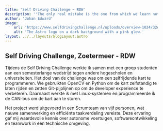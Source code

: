 ```yaml
---
title: 'Self Driving Challenge ~ RDW'
description: '"The only real mistake is the one from which we learn nothing."~ Henry Ford Everytime I think about this project, it gives me a headache.'
author: 'Johan Edward'
image:
    url: 'https://www.selfdrivingchallenge.nl/uploads/overview-1024/32da6685-5f23-5434-90ad-b91bc015f6f6/3439047436/Afbeelding1.jpg'
    alt: 'The Astro logo on a dark background with a pink glow.'
layout: ../../layouts/blogLayout.astro
---
```


## Self Driving Challenge, Zoetermeer - RDW  

Tijdens de Self Driving Challenge werkte ik samen met een groep studenten aan een semesterlange wedstrijd tegen andere hogescholen en universiteiten. Het doel van de challenge was om een zelfrijdende kart te programmeren. We gebruikten OpenCV en Python om de kart zelfstandig te laten rijden en zetten Git-pijplijnen op om de developer experience te verbeteren. Daarnaast werkte ik met Linux-systemen en programmeerde ik de CAN-bus om de kart aan te sturen.  

Het project werd uitgevoerd in een Scrumteam van vijf personen, wat nauwe samenwerking en efficiënte taakverdeling vereiste. Deze ervaring gaf mij waardevolle kennis over autonome voertuigen, softwareontwikkeling en teamwork in een technische omgeving.
